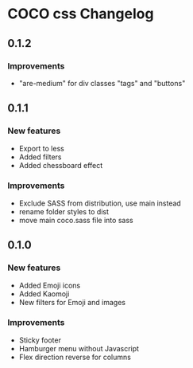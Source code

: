 # COCO css Changelog

## 0.1.2

### Improvements

* "are-medium" for div classes "tags" and "buttons"

## 0.1.1

### New features

* Export to less
* Added filters
* Added chessboard effect

### Improvements

* Exclude SASS from distribution, use main instead
* rename folder styles to dist
* move main coco.sass file into sass

## 0.1.0

### New features

* Added Emoji icons
* Added Kaomoji
* New filters for Emoji and images

### Improvements

* Sticky footer
* Hamburger menu without Javascript
* Flex direction reverse for columns
